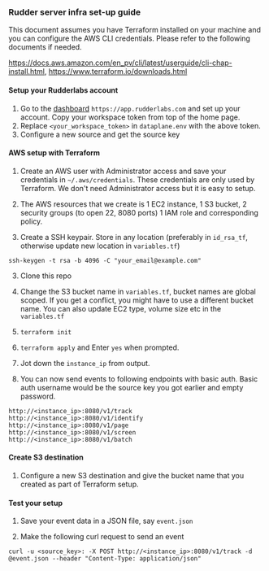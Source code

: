 ### Rudder server infra set-up guide

This document assumes you have Terraform installed on your machine and you can configure the AWS CLI credentials.
Please refer to the following documents if needed.

https://docs.aws.amazon.com/en_pv/cli/latest/userguide/cli-chap-install.html,
https://www.terraform.io/downloads.html

#### Setup your Rudderlabs account


1. Go to the [dashboard](https://app.rudderlabs.com) `https://app.rudderlabs.com` and set up your account. Copy your workspace token from top of the home page.
2. Replace `<your_workspace_token>` in `dataplane.env` with the above token.
3. Configure a new source and get the source key


#### AWS setup with Terraform 

1. Create an AWS user with Administrator access and save your credentials in `~/.aws/credentials`. These credentials are only used by Terraform. We don't need Administrator access but it is easy to setup.

2. The AWS resources that we create is 1 EC2 instance, 1 S3 bucket, 2 security groups (to open 22, 8080 ports) 1 IAM role and corresponding policy.

2. Create a SSH keypair. Store in any location (preferably in `id_rsa_tf`, otherwise update new location in `variables.tf`)
```
ssh-keygen -t rsa -b 4096 -C "your_email@example.com"
```

3. Clone this repo

4. Change the S3 bucket name in `variables.tf`, bucket names are global scoped. If you get a conflict, you might have to use a different bucket name. You can also update EC2 type, volume size etc in the `variables.tf`

5. `terraform init`

6. `terraform apply` and Enter `yes` when prompted.

7. Jot down the `instance_ip` from output.

8. You can now send events to following endpoints with basic auth. Basic auth username would be the source key you got earlier
and empty password.
```
http://<instance_ip>:8080/v1/track
http://<instance_ip>:8080/v1/identify
http://<instance_ip>:8080/v1/page
http://<instance_ip>:8080/v1/screen
http://<instance_ip>:8080/v1/batch
```


#### Create S3 destination
1. Configure a new S3 destination and give the bucket name that you created as part of Terraform setup.

#### Test your setup

1. Save your event data in a JSON file, say `event.json`

2. Make the following curl request to send an event
```
curl -u <source_key>: -X POST http://<instance_ip>:8080/v1/track -d @event.json --header "Content-Type: application/json"
```
